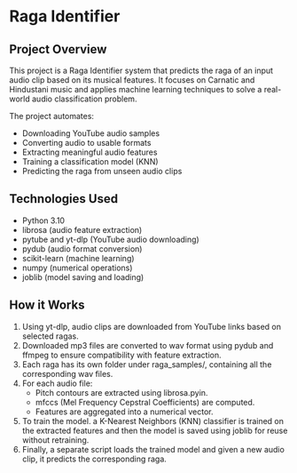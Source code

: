 # Raga Identifier

## Project Overview
This project is a Raga Identifier system that predicts the raga of an input audio clip based on its musical features.
It focuses on Carnatic and Hindustani music and applies machine learning techniques to solve a real-world audio classification problem.

The project automates:
- Downloading YouTube audio samples
- Converting audio to usable formats
- Extracting meaningful audio features
- Training a classification model (KNN)
- Predicting the raga from unseen audio clips

## Technologies Used
- Python 3.10
- librosa (audio feature extraction)
- pytube and yt-dlp (YouTube audio downloading)
- pydub (audio format conversion)
- scikit-learn (machine learning)
- numpy (numerical operations)
- joblib (model saving and loading)

## How it Works
1. Using yt-dlp, audio clips are downloaded from YouTube links based on selected ragas.
2. Downloaded mp3 files are converted to wav format using pydub and ffmpeg to ensure compatibility with feature extraction.
3. Each raga has its own folder under raga_samples/, containing all the corresponding wav files.
4. For each audio file: 
   - Pitch contours are extracted using librosa.pyin.
   - mfccs (Mel Frequency Cepstral Coefficients) are computed.
   - Features are aggregated into a numerical vector.
5. To train the model. a K-Nearest Neighbors (KNN) classifier is trained on the extracted features and then the model is saved using joblib for reuse without retraining.
6. Finally, a separate script loads the trained model and given a new audio clip, it predicts the corresponding raga.





